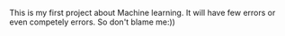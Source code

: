This is my first project about Machine learning. It will have few errors or even competely errors. So don't blame me:))
